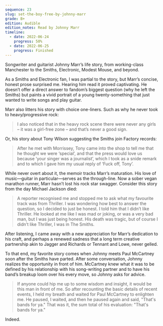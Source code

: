 ```yaml
---
sequence: 23
slug: set-the-boy-free-by-johnny-marr
grade: B+
edition: Audible
edition_notes: Read by Johnny Marr
timeline:
  - date: 2022-06-24
    progress: 50%
  - date: 2022-06-25
    progress: Finished
---
```


Songwriter and guitarist Johnny Marr’s life story, from working-class Manchester to the Smiths, Electronic, Modest Mouse, and beyond.

<!-- end -->

As a Smiths and Electronic fan, I was partial to the story, but Marr’s concise, honest prose surprised me. Hearing him read it proved captivating. He doesn’t offer a direct answer to fandom’s biggest question (why he left the Smiths) but paints a vivid portrait of a young twenty-something that just wanted to write songs and play guitar.

Marr also litters his story with choice one-liners. Such as why he never took to heavy/progressive rock:

> I also noticed that in the heavy rock scene there were never any girls – it was a girl-free zone – and that’s never a good sign.

Or, his story about Tony Wilson suggesting the Smiths join Factory records:

> After he met with Morrissey, Tony came into the shop to tell me that he thought we were ‘special’, and that the press would love us because ‘your singer was a journalist’, which I took as a snide remark and to which I gave him my usual reply of ‘Fuck off, Tony’.

While never overt about it, the memoir tracks Marr’s maturation. His love of music—guitar in particular—serves as the through-line. Now a sober vegan marathon runner, Marr hasn’t lost his rock star swagger. Consider this story from the day Michael Jackson died:

> A reporter recognised me and stopped me to ask what my favourite track was from Thriller. I was wondering how best to answer the question, so I decided to just be honest. I told him that I didn’t like Thriller. He looked at me like I was mad or joking, or was a very bad man, but I was just being honest. His death was tragic, but of course I didn’t like Thriller, I was in The Smiths.

After listening, I came away with a new appreciation for Marr’s dedication to his craft, and perhaps a renewed sadness that a long term creative partnership akin to Jagger and Richards or Tennant and Lowe, never gelled.

To that end, my favorite story comes when Johnny meets Paul McCartney soon after the Smiths have parted. After some conversation, Johnny realizes the opportunity in front of him. McCartney knew what it was to be defined by his relationship with his song-writing partner and to have his band’s breakup loom over his every move, so Johnny asks for advice.

> If anyone could hip me up to some wisdom and insight, it would be this man in front of me. So after recounting the basic details of recent events, I held my breath and waited for Paul McCartney to enlighten me. He paused, I waited, and then he paused again and said, "That's bands for ya." That was it, the sum total of his evaluation: "That's bands for ya."

Indeed.
